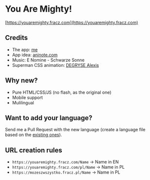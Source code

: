 # You Are Mighty!

[https://youaremighty.fracz.com](https://youaremighty.fracz.com)

## Credits

* The app: [me](https://github.com/fracz)
* App idea: [aninote.com](http://aninote.com/)
* Music: E Nomine - Schwarze Sonne
* Superman CSS animation: [DEGRYSE Alexis](https://codepen.io/twogrey/pen/Qpgqbq)

## Why new?

* Pure HTML/CSS/JS (no flash, as the original one)
* Mobile support
* Mulilingual

## Want to add your language?

Send me a Pull Request with the new language (create a language file
based on the [existing ones](https://github.com/fracz/youaremighty/tree/master/public/texts)).

## URL creation rules

* `https://youaremighty.fracz.com/Name` -> Name in EN
* `https://youaremighty.fracz.com/pl/Name` -> Name in PL
* `https://mozeszwszystko.fracz.pl/Name` -> Name in PL
